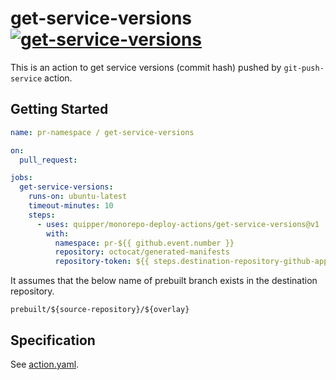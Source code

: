 # get-service-versions [![get-service-versions](https://github.com/quipper/monorepo-deploy-actions/actions/workflows/get-service-versions.yaml/badge.svg)](https://github.com/quipper/monorepo-deploy-actions/actions/workflows/get-service-versions.yaml)

This is an action to get service versions (commit hash) pushed by `git-push-service` action.

## Getting Started

```yaml
name: pr-namespace / get-service-versions

on:
  pull_request:

jobs:
  get-service-versions:
    runs-on: ubuntu-latest
    timeout-minutes: 10
    steps:
      - uses: quipper/monorepo-deploy-actions/get-service-versions@v1
        with:
          namespace: pr-${{ github.event.number }}
          repository: octocat/generated-manifests
          repository-token: ${{ steps.destination-repository-github-app.outputs.token }}
```

It assumes that the below name of prebuilt branch exists in the destination repository.

```
prebuilt/${source-repository}/${overlay}
```

## Specification

See [action.yaml](action.yaml).
